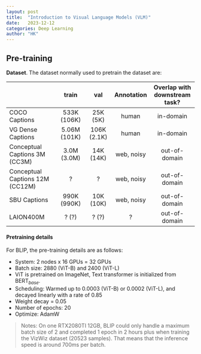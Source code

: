 ```yaml
---
layout: post
title:  "Introduction to Visual Language Models (VLM)"
date:   2023-12-12 
categories: Deep Learning
author: "HK"
---
```


## Pre-training 

**Dataset**. The dataset normally used to pretrain the dataset are:

||train|val|Annotation|Overlap with <br> downstream task?|
|---|:---:|:---:|:---:|:---:|
|COCO Captions | 533K (106K) | 25K (5K)| human| in-domain|
|VG Dense Captions| 5.06M (101K) | 106K (2.1K) |human|in-domain|
|Conceptual Captions 3M (CC3M)| 3.0M (3.0M) | 14K (14K) | web, noisy|out-of-domain|
|Conceptual Captions 12M (CC12M) | ? |? |web, noisy|out-of-domain|
|SBU  Captions | 990K (990K) | 10K (10K) |web, noisy|out-of-domain|
|LAION400M | ? (?) | ? (?) | ? |out-of-domain|

#### Pretraining details
For BLIP, the pre-training details are as follows:
* System: 2 nodes x 16 GPUs = 32 GPUs
* Batch size: 2880 (ViT-B) and 2400 (ViT-L)
* ViT is pretrained on ImageNet, Text transformer is initialized from  $\text{BERT}_{base}$.
* Scheduling: Warmed up to 0.0003 (ViT-B) or 0.0002 (ViT-L), and decayed linearly with a rate of 0.85
* Weight decay = 0.05
* Number of epochs: 20
* Optimize: AdamW

 > Notes: On one RTX2080TI 12GB, BLIP could only handle a maximum batch size of 2 and completed 1 epoch in 2 hours plus when training the VizWiz dataset (20523 samples). That means that the inference speed is around 700ms per batch.
